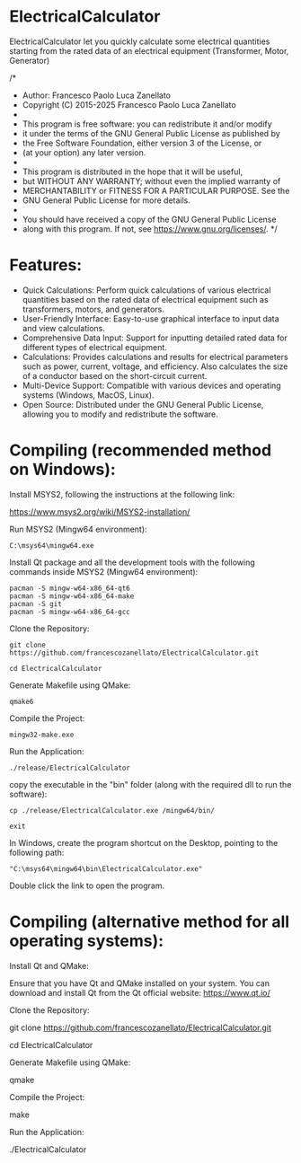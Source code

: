 # ElectricalCalculator
ElectricalCalculator let you quickly calculate some electrical quantities starting from the rated data of an electrical equipment (Transformer, Motor, Generator)

/*
 * Author: Francesco Paolo Luca Zanellato
 * Copyright (C) 2015-2025 Francesco Paolo Luca Zanellato
 *
 * This program is free software: you can redistribute it and/or modify
 * it under the terms of the GNU General Public License as published by
 * the Free Software Foundation, either version 3 of the License, or
 * (at your option) any later version.
 *
 * This program is distributed in the hope that it will be useful,
 * but WITHOUT ANY WARRANTY; without even the implied warranty of
 * MERCHANTABILITY or FITNESS FOR A PARTICULAR PURPOSE. See the
 * GNU General Public License for more details.
 *
 * You should have received a copy of the GNU General Public License
 * along with this program. If not, see <https://www.gnu.org/licenses/>.
 */

# Features:

 * Quick Calculations: Perform quick calculations of various electrical quantities based on the rated data of electrical equipment such as transformers, motors, and generators.
 * User-Friendly Interface: Easy-to-use graphical interface to input data and view calculations.
 * Comprehensive Data Input: Support for inputting detailed rated data for different types of electrical equipment.
 * Calculations: Provides calculations and results for electrical parameters such as power, current, voltage, and efficiency. Also calculates the size of a conductor based on the short-circuit current.
 * Multi-Device Support: Compatible with various devices and operating systems (Windows, MacOS, Linux).
 * Open Source: Distributed under the GNU General Public License, allowing you to modify and redistribute the software.

# Compiling (recommended method on Windows):

Install MSYS2, following the instructions at the following link:

https://www.msys2.org/wiki/MSYS2-installation/

Run MSYS2 (Mingw64 environment):

    C:\msys64\mingw64.exe

Install Qt package and all the development tools with the following commands inside MSYS2 (Mingw64 environment):

    pacman -S mingw-w64-x86_64-qt6
    pacman -S mingw-w64-x86_64-make
    pacman -S git
    pacman -S mingw-w64-x86_64-gcc

Clone the Repository:

    git clone https://github.com/francescozanellato/ElectricalCalculator.git

    cd ElectricalCalculator

Generate Makefile using QMake:

    qmake6

Compile the Project:

    mingw32-make.exe

Run the Application:

    ./release/ElectricalCalculator

copy the executable in the "bin" folder (along with the required dll to run the software):

    cp ./release/ElectricalCalculator.exe /mingw64/bin/

    exit


In Windows, create the program shortcut on the Desktop, pointing to the following path:

    "C:\msys64\mingw64\bin\ElectricalCalculator.exe"

Double click the link to open the program.



# Compiling (alternative method for all operating systems):

Install Qt and QMake:

Ensure that you have Qt and QMake installed on your system. You can download and install Qt from the Qt official website:
https://www.qt.io/

Clone the Repository:

git clone https://github.com/francescozanellato/ElectricalCalculator.git

cd ElectricalCalculator

Generate Makefile using QMake:

qmake

Compile the Project:

make

Run the Application:

./ElectricalCalculator
